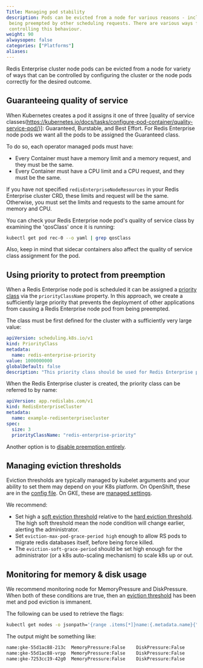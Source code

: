 ```yaml
---
Title: Managing pod stability
description: Pods can be evicted from a node for various reasons - including
 being preempted by other scheduling requests. There are various ways for
 controlling this behaviour.
weight: 90
alwaysopen: false
categories: ["Platforms"]
aliases:
---
```


Redis Enterprise cluster node pods can be evicted from a node for variety
of ways that can be controlled by configuring the cluster or the node pods
correctly for the desired outcome.

## Guaranteeing quality of service

When Kubernetes creates a pod it assigns it one of three [quality of service
classes(https://kubernetes.io/docs/tasks/configure-pod-container/quality-service-pod/)]:
Guaranteed, Burstable, and Best Effort. For Redis Enterprise node
pods we want all the pods to be assigned the Guaranteed class.

To do so, each operator managed pods must have:

 * Every Container must have a memory limit and a memory request, and they must be the same.
 * Every Container must have a CPU limit and a CPU request, and they must be the same.

If you have not specified `redisEnterpriseNodeResources` in your Redis
Enterprise cluster CRD, these limits and request will be the same. Otherwise,
you must set the limits and requests to the same amount for memory and CPU.

You can check your Redis Enterprise node pod's quality of service class by
examining the 'qosClass' once it is running:

```sh
kubectl get pod rec-0 --o yaml | grep qosClass
```

Also, keep in mind that sidecar containers also affect the quality of service class
assignment for the pod.

## Using priority to protect from preemption

When a Redis Enterprise node pod is scheduled it can be assigned a [
priority class](https://kubernetes.io/docs/concepts/configuration/pod-priority-preemption/)
via the `priorityClassName` property.  In this approach, we create a sufficiently
large priority that prevents the deployment of other applications from causing
a Redis Enterprise node pod from being preempted.

The class must be first defined for the cluster with a sufficiently very large value:

```yaml
apiVersion: scheduling.k8s.io/v1
kind: PriorityClass
metadata:
  name: redis-enterprise-priority
value: 1000000000
globalDefault: false
description: "This priority class should be used for Redis Enterprise pods only."
```

When the Redis Enterprise cluster is created, the priority class can be referred
to by name:

```yaml
apiVersion: app.redislabs.com/v1
kind: RedisEnterpriseCluster
metadata:
  name: example-redisenterprisecluster
spec:
  size: 3
  priorityClassName: "redis-enterprise-priority"
```

Another option is to [disable preemption entirely](https://kubernetes.io/docs/concepts/configuration/pod-priority-preemption/#how-to-disable-preemption).

## Managing eviction thresholds

Eviction thresholds are typically managed by kubelet arguments and your ability
to set them may depend on your K8s platform. On OpenShift, these are in the
[config file](https://docs.openshift.com/container-platform/3.11/admin_guide/out_of_resource_handling.html#out-of-resource-create-config).
On GKE, these are [managed settings](https://cloud.google.com/kubernetes-engine/docs/concepts/cluster-architecture#node_allocatable).

We recommend:

 * Set high a [soft eviction threshold](https://kubernetes.io/docs/tasks/administer-cluster/out-of-resource/#soft-eviction-thresholds)
   relative to the [hard eviction threshold](https://kubernetes.io/docs/tasks/administer-cluster/out-of-resource/#hard-eviction-thresholds).
   The high soft threshold mean the node condition will change earlier, alerting the administrator.
 * Set `eviction-max-pod-grace-period high` enough to allow RS pods to migrate redis databases itself, before being force killed.
 * The `eviction-soft-grace-period` should be set high enough for the administrator (or a k8s auto-scaling mechanism) to scale k8s up or out.

## Monitoring for memory & disk usage

We recommend monitoring node for MemoryPressure and DiskPressure. When both of
these conditions are true, then an [eviction threshold](https://kubernetes.io/docs/tasks/administer-cluster/out-of-resource/#eviction-thresholds)
has been met and pod eviction is immanent.

The following can be used to retrieve the flags:

```sh
kubectl get nodes -o jsonpath='{range .items[*]}name:{.metadata.name}{"\t"}MemoryPressure:{.status.conditions[?(@.type == "MemoryPressure")].status}{"\t"}DiskPressure:{.status.conditions[?(@.type == "DiskPressure")].status}{"\n"}{end}'
```

The output might be something like:

```sh
name:gke-55d1ac88-213c	MemoryPressure:False	DiskPressure:False
name:gke-55d1ac88-vrpp	MemoryPressure:False	DiskPressure:False
name:gke-7253cc19-42g0	MemoryPressure:False	DiskPressure:False
```
